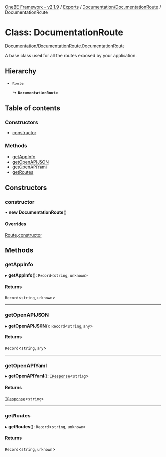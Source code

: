 [OneBE Framework - v2.1.9](../README.md) / [Exports](../modules.md) / [Documentation/DocumentationRoute](../modules/Documentation_DocumentationRoute.md) / DocumentationRoute

# Class: DocumentationRoute

[Documentation/DocumentationRoute](../modules/Documentation_DocumentationRoute.md).DocumentationRoute

A base class used for all the routes exposed by your application.

## Hierarchy

- [`Route`](Router_Route.Route.md)

  ↳ **`DocumentationRoute`**

## Table of contents

### Constructors

- [constructor](Documentation_DocumentationRoute.DocumentationRoute.md#constructor)

### Methods

- [getAppInfo](Documentation_DocumentationRoute.DocumentationRoute.md#getappinfo)
- [getOpenAPIJSON](Documentation_DocumentationRoute.DocumentationRoute.md#getopenapijson)
- [getOpenAPIYaml](Documentation_DocumentationRoute.DocumentationRoute.md#getopenapiyaml)
- [getRoutes](Documentation_DocumentationRoute.DocumentationRoute.md#getroutes)

## Constructors

### constructor

• **new DocumentationRoute**()

#### Overrides

[Route](Router_Route.Route.md).[constructor](Router_Route.Route.md#constructor)

## Methods

### getAppInfo

▸ **getAppInfo**(): `Record`<`string`, `unknown`\>

#### Returns

`Record`<`string`, `unknown`\>

___

### getOpenAPIJSON

▸ **getOpenAPIJSON**(): `Record`<`string`, `any`\>

#### Returns

`Record`<`string`, `any`\>

___

### getOpenAPIYaml

▸ **getOpenAPIYaml**(): [`IResponse`](../interfaces/Router_RouteInterfaces.IResponse.md)<`string`\>

#### Returns

[`IResponse`](../interfaces/Router_RouteInterfaces.IResponse.md)<`string`\>

___

### getRoutes

▸ **getRoutes**(): `Record`<`string`, `unknown`\>

#### Returns

`Record`<`string`, `unknown`\>
